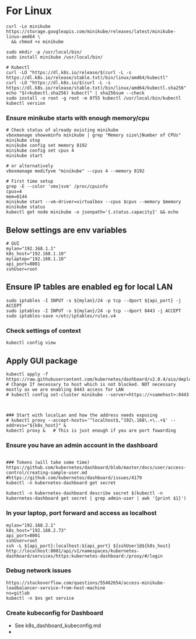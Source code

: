 # For Linux
```
curl -Lo minikube https://storage.googleapis.com/minikube/releases/latest/minikube-linux-amd64 \
  && chmod +x minikube

sudo mkdir -p /usr/local/bin/
sudo install minikube /usr/local/bin/
```

```
# Kubectl
curl -LO "https://dl.k8s.io/release/$(curl -L -s https://dl.k8s.io/release/stable.txt)/bin/linux/amd64/kubectl"
curl -LO "https://dl.k8s.io/$(curl -L -s https://dl.k8s.io/release/stable.txt)/bin/linux/amd64/kubectl.sha256"
echo "$(<kubectl.sha256) kubectl" | sha256sum --check
sudo install -o root -g root -m 0755 kubectl /usr/local/bin/kubectl
kubectl version
```
### Ensure minikube starts with enough memory/cpu

```
# Check status of already existing minikube
vboxmanage showvminfo minikube | grep "Memory size\|Number of CPUs"
minikube stop
minikube config set memory 8192
minikube config set cpus 4
minikube start

# or alternatively
vboxmanage modifyvm "minikube" --cpus 4 --memory 8192
```

```
# First time setup
grep -E --color 'vmx|svm' /proc/cpuinfo
cpus=4
mem=6144
minikube start --vm-driver=virtualbox --cpus $cpus --memory $memory
minikube status
kubectl get node minikube -o jsonpath='{.status.capacity}' && echo

```

## Below settings are env variables
```
# GUI
mylan="192.168.1.1"
k8s_host="192.168.1.10"
mylaptop="192.168.1.10"
api_port=8001
sshUser=root
```

## Ensure IP tables are enabled eg for local LAN
```
sudo iptables -I INPUT -s ${mylan}/24 -p tcp --dport ${api_port} -j ACCEPT
sudo iptables -I INPUT -s ${mylan}/24 -p tcp --dport 8443 -j ACCEPT
sudo iptables-save >/etc/iptables/rules.v4
```

### Check settings of context
```
kubectl config view
```


## Apply GUI package
```
kubectl apply -f https://raw.githubusercontent.com/kubernetes/dashboard/v2.0.4/aio/deploy/recommended.yaml
# Change If necessary to host which is not blocked. NOT necessary mostly as we are enabling 8443 access for LAN
# kubectl config set-cluster minikube --server=https://<samehost>:8443



### Start with localLan and how the address needs exposing
# kubectl proxy --accept-hosts='^localhost$,^192\.168\.+\..+$' --address="${k8s_host}" &
kubectl proxy &   # This is just enough if you are port fowarding
```

### Ensure you have an admin account in the dashboard

```

### Tokens (will take some time)
https://github.com/kubernetes/dashboard/blob/master/docs/user/access-control/creating-sample-user.md
#https://github.com/kubernetes/dashboard/issues/4179
kubectl -n kubernetes-dashboard get secret

kubectl -n kubernetes-dashboard describe secret $(kubectl -n kubernetes-dashboard get secret | grep admin-user | awk '{print $1}')
```

### In your laptop, port forward and access as localhost
```
mylan="192.168.2.1"
k8s_host="192.168.2.73"
api_port=8001
sshUser=root
ssh -L ${api_port}:localhost:${api_port} ${sshUser}@${k8s_host}
http://localhost:8001/api/v1/namespaces/kubernetes-dashboard/services/https:kubernetes-dashboard:/proxy/#/login
```


### Debug network issues
```
https://stackoverflow.com/questions/55462654/access-minikube-loadbalancer-service-from-host-machine
ns=gitlab
kubectl -n $ns get service

```

### Create kubeconfig for Dashboard
- See k8s_dashboard_kubeconfig.md
- 
